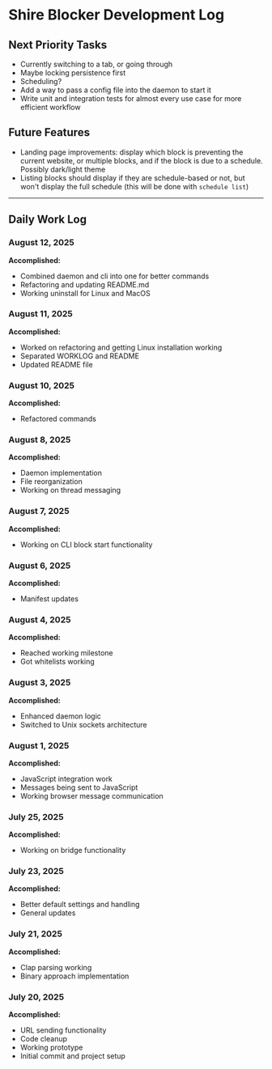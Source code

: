 # Shire Blocker Development Log

## Next Priority Tasks
- Currently switching to a tab, or going through
- Maybe locking persistence first
- Scheduling?
- Add a way to pass a config file into the daemon to start it
- Write unit and integration tests for almost every use case for more efficient workflow

## Future Features
- Landing page improvements: display which block is preventing the current website, or multiple blocks, and if the block is due to a schedule. Possibly dark/light theme
- Listing blocks should display if they are schedule-based or not, but won't display the full schedule (this will be done with `schedule list`)

---

## Daily Work Log

### August 12, 2025
**Accomplished:**
- Combined daemon and cli into one for better commands 
- Refactoring and updating README.md 
- Working uninstall for Linux and MacOS

### August 11, 2025
**Accomplished:**
- Worked on refactoring and getting Linux installation working
- Separated WORKLOG and README
- Updated README file

### August 10, 2025
**Accomplished:**
- Refactored commands 

### August 8, 2025
**Accomplished:**
- Daemon implementation 
- File reorganization 
- Working on thread messaging 

### August 7, 2025
**Accomplished:**
- Working on CLI block start functionality 

### August 6, 2025
**Accomplished:**
- Manifest updates 

### August 4, 2025
**Accomplished:**
- Reached working milestone 
- Got whitelists working 

### August 3, 2025
**Accomplished:**
- Enhanced daemon logic 
- Switched to Unix sockets architecture 

### August 1, 2025
**Accomplished:**
- JavaScript integration work 
- Messages being sent to JavaScript 
- Working browser message communication 

### July 25, 2025
**Accomplished:**
- Working on bridge functionality 

### July 23, 2025
**Accomplished:**
- Better default settings and handling 
- General updates 

### July 21, 2025
**Accomplished:**
- Clap parsing working 
- Binary approach implementation 

### July 20, 2025
**Accomplished:**
- URL sending functionality 
- Code cleanup 
- Working prototype 
- Initial commit and project setup 
